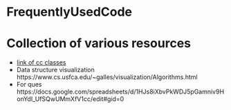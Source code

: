 # FrequentlyUsedCode

<h1>Collection of various resources
</h1>

<div>
  <ul type="square">
    <li>
    <a href="https://github.com/CC-MNNIT/2021-22-Classes/">link of cc classes </a>
    </li>
    <li>
Data structure visualization
https://www.cs.usfca.edu/~galles/visualization/Algorithms.html
</li>
    <li>For ques
https://docs.google.com/spreadsheets/d/1HJs8iXbvPkWDJ5pGamniv9HonYdI_UfSQwUMmXfV1cc/edit#gid=0
</li>
  </ul>

 
